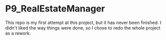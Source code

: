 # P9_RealEstateManager
This repo is my first attempt at this project, but it has never been finished. I didn't liked the way things were done, so I chose to redo the whole project as a rework.
